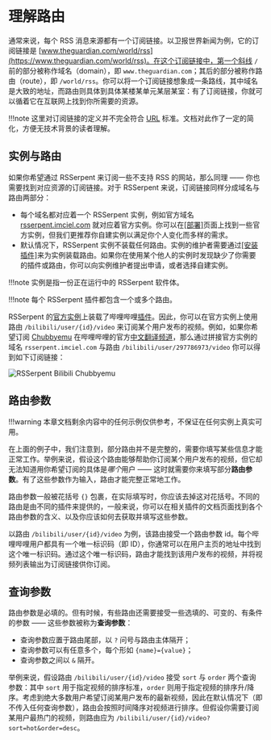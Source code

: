 # 理解路由

通常来说，每个 RSS 消息来源都有一个订阅链接。以卫报世界新闻为例，它的订阅链接是 [www.theguardian.com/world/rss](https://www.theguardian.com/world/rss)。在这个订阅链接中，第一个斜线 `/` 前的部分被称作域名（domain），即 `www.theguardian.com`；其后的部分被称作路由（route），即 `/world/rss`。你可以将一个订阅链接想象成一条路线，其中域名是大致的地址，而路由则具体到具体某楼某单元某层某室：有了订阅链接，你就可以循着它在互联网上找到你所需要的资源。

!!!note
    这里对订阅链接的定义并不完全符合 [URL](https://en.wikipedia.org/wiki/URL) 标准。文档对此作了一定的简化，方便无技术背景的读者理解。

## 实例与路由

如果你希望通过 RSSerpent 来订阅一些不支持 RSS 的网站，那么同理 —— 你也需要找到对应资源的订阅链接。对于 RSSerpent 来说，订阅链接同样分成域名与路由两部分：

- 每个域名都对应着一个 RSSerpent 实例，例如官方域名 [rsserpent.imciel.com](https://rsserpent.imciel.com) 就对应着官方实例。你可以在[[部署]](../deployment/index.md)页面上找到一些官方实例，但我们更推荐你自建实例以满足你个人变化而多样的需求。
- 默认情况下，RSSerpent 实例不装载任何路由。实例的维护者需要通过[[安装插件]](../deployment/plugin.md)来为实例装载路由。如果你在使用某个他人的实例时发现缺少了你需要的插件或路由，你可以向实例维护者提出申请，或者选择自建实例。

!!!note
    实例是指一份正在运行中的 RSSerpent 软件体。

!!!note
    每个 RSSerpent 插件都包含一个或多个路由。

RSSerpent 的[官方实例](https://rsserpent.imciel.com)上装载了哔哩哔哩[插件](https://github.com/RSSerpent-Rev/RSSerpent-plugin-bilibili)。因此，你可以在官方实例上使用路由 `/bilibili/user/{id}/video` 来订阅某个用户发布的视频。例如，如果你希望订阅 [Chubbyemu](https://www.youtube.com/channel/UCKOvOaJv4GK-oDqx-sj7VVg) 在哔哩哔哩的官方[中文翻译频道](https://space.bilibili.com/297786973)，那么通过拼接官方实例的域名 `rsserpent.imciel.com` 与路由 `/bilibili/user/297786973/video` 你可以得到如下订阅链接：

![RSSerpent Bilibili Chubbyemu](https://cdn.jsdelivr.net/gh/rsserpent/asset@latest/rsserpent-bilibili-chubbyemu.png)

## 路由参数

!!!warning
    本章文档剩余内容中的任何示例仅供参考，不保证在任何实例上真实可用。

在上面的例子中，我们注意到，部分路由并不是完整的，需要你填写某些信息才能正常工作。举例来说，假设这个路由能够帮助你订阅某个用户发布的视频，但它却无法知道用你希望订阅的具体是*哪个*用户 —— 这时就需要你来填写部分**路由参数**。有了这些参数作为输入，路由才能完整正常地工作。

路由参数一般被花括号 `{}` 包裹，在实际填写时，你应该去掉这对花括号。不同的路由是由不同的插件来提供的，一般来说，你可以在相关插件的文档页面找到各个路由参数的含义、以及你应该如何去获取并填写这些参数。

以路由 `/bilibili/user/{id}/video` 为例，该路由接受一个路由参数 id。每个哔哩哔哩用户都具有一个唯一标识码（即 ID），你通常可以在用户主页的地址中找到这个唯一标识码。通过这个唯一标识码，路由才能找到该用户发布的视频，并将视频列表输出为订阅链接供你订阅。

## 查询参数

路由参数是必填的。但有时候，有些路由还需要接受一些选填的、可变的、有条件的参数 —— 这些参数被称为**查询参数**：

- 查询参数应置于路由尾部，以 `?` 问号与路由主体隔开；
- 查询参数可以有任意多个，每个形如 `{name}={value}`；
- 查询参数之间以 `&` 隔开。

举例来说，假设路由 `/bilibili/user/{id}/video` 接受 `sort` 与 `order` 两个查询参数：其中 `sort` 用于指定视频的排序标准，`order` 则用于指定视频的排序升/降序。考虑到绝大多数用户希望订阅某用户发布的最新视频，因此在默认情况下（即不传入任何查询参数），路由会按照时间降序对视频进行排序。但假设你需要订阅某用户最热门的视频，则路由应为 `/bilibili/user/{id}/video?sort=hot&order=desc`。
